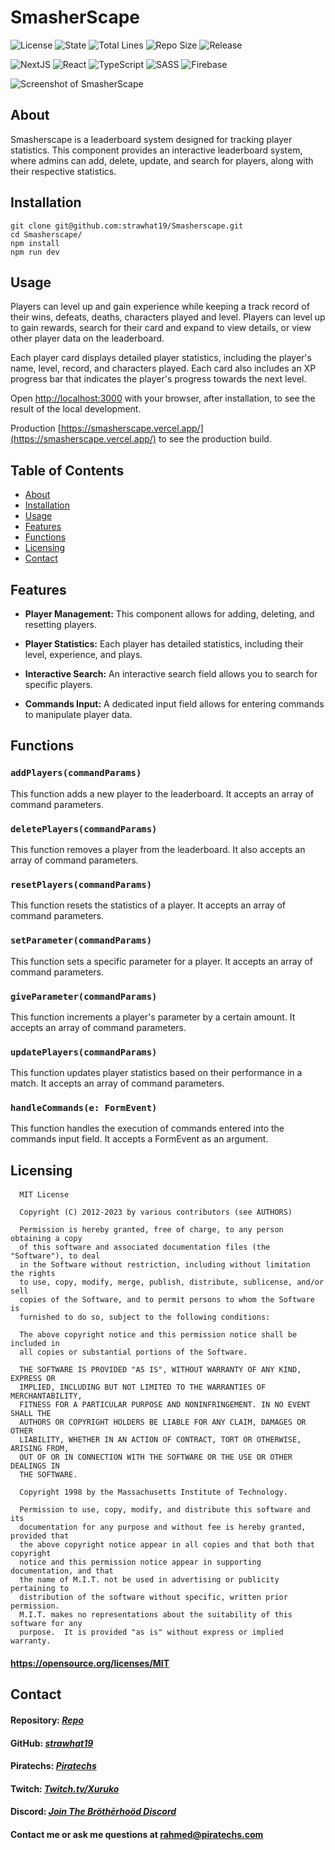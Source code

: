 # SmasherScape

![License](https://img.shields.io/github/license/strawhat19/Smasherscape)
![State](https://img.shields.io/github/deployments/strawhat19/Smasherscape/Production)
![Total Lines](https://img.shields.io/tokei/lines/github/strawhat19/Smasherscape)
![Repo Size](https://img.shields.io/github/repo-size/strawhat19/Smasherscape)
![Release](https://img.shields.io/github/release/strawhat19/Smasherscape)

![NextJS](https://img.shields.io/badge/next.js-000000?style=for-the-badge&logo=nextdotjs&logoColor=white)
![React](https://img.shields.io/badge/react-%2320232a.svg?style=for-the-badge&logo=react&logoColor=%2361DAFB)
![TypeScript](https://img.shields.io/badge/typescript-%23007ACC.svg?style=for-the-badge&logo=typescript&logoColor=white)
![SASS](https://img.shields.io/badge/SASS-hotpink.svg?style=for-the-badge&logo=SASS&logoColor=white)
![Firebase](https://img.shields.io/badge/Firebase-039BE5?style=for-the-badge&logo=Firebase&logoColor=white)

![Screenshot of SmasherScape](./public/assets/images/SmasherScapeDatabasePlaysAndCommands.png)

## About
Smasherscape is a leaderboard system designed for tracking player statistics. This component provides an interactive leaderboard system, where admins can add, delete, update, and search for players, along with their respective statistics.

## Installation
```
git clone git@github.com:strawhat19/Smasherscape.git
cd Smasherscape/
npm install
npm run dev
```

## Usage
Players can level up and gain experience while keeping a track record of their wins, defeats, deaths, characters played and level. Players can level up to gain rewards, search for their card and expand to view details, or view other player data on the leaderboard.

Each player card displays detailed player statistics, including the player's name, level, record, and characters played. Each card also includes an XP progress bar that indicates the player's progress towards the next level.

Open [http://localhost:3000](http://localhost:3000) with your browser, after installation, to see the result of the local development.

Production [https://smasherscape.vercel.app/](https://smasherscape.vercel.app/) to see the production build.

## Table of Contents  
* [About](#about)
* [Installation](#installation)
* [Usage](#usage)
* [Features](#features)
* [Functions](#functions)
* [Licensing](#licensing)
* [Contact](#contact)

## Features

- **Player Management:** This component allows for adding, deleting, and resetting players.

- **Player Statistics:** Each player has detailed statistics, including their level, experience, and plays.

- **Interactive Search:** An interactive search field allows you to search for specific players.

- **Commands Input:** A dedicated input field allows for entering commands to manipulate player data.

## Functions

### `addPlayers(commandParams)`

This function adds a new player to the leaderboard. It accepts an array of command parameters.

### `deletePlayers(commandParams)`

This function removes a player from the leaderboard. It also accepts an array of command parameters.

### `resetPlayers(commandParams)`

This function resets the statistics of a player. It accepts an array of command parameters.

### `setParameter(commandParams)`

This function sets a specific parameter for a player. It accepts an array of command parameters.

### `giveParameter(commandParams)`

This function increments a player's parameter by a certain amount. It accepts an array of command parameters.

### `updatePlayers(commandParams)`

This function updates player statistics based on their performance in a match. It accepts an array of command parameters.

### `handleCommands(e: FormEvent)`

This function handles the execution of commands entered into the commands input field. It accepts a FormEvent as an argument.

## Licensing
#### 
      MIT License

      Copyright (C) 2012-2023 by various contributors (see AUTHORS)

      Permission is hereby granted, free of charge, to any person obtaining a copy
      of this software and associated documentation files (the "Software"), to deal
      in the Software without restriction, including without limitation the rights
      to use, copy, modify, merge, publish, distribute, sublicense, and/or sell
      copies of the Software, and to permit persons to whom the Software is
      furnished to do so, subject to the following conditions:

      The above copyright notice and this permission notice shall be included in
      all copies or substantial portions of the Software.

      THE SOFTWARE IS PROVIDED "AS IS", WITHOUT WARRANTY OF ANY KIND, EXPRESS OR
      IMPLIED, INCLUDING BUT NOT LIMITED TO THE WARRANTIES OF MERCHANTABILITY,
      FITNESS FOR A PARTICULAR PURPOSE AND NONINFRINGEMENT. IN NO EVENT SHALL THE
      AUTHORS OR COPYRIGHT HOLDERS BE LIABLE FOR ANY CLAIM, DAMAGES OR OTHER
      LIABILITY, WHETHER IN AN ACTION OF CONTRACT, TORT OR OTHERWISE, ARISING FROM,
      OUT OF OR IN CONNECTION WITH THE SOFTWARE OR THE USE OR OTHER DEALINGS IN
      THE SOFTWARE.
      
      Copyright 1998 by the Massachusetts Institute of Technology.

      Permission to use, copy, modify, and distribute this software and its
      documentation for any purpose and without fee is hereby granted, provided that
      the above copyright notice appear in all copies and that both that copyright
      notice and this permission notice appear in supporting documentation, and that
      the name of M.I.T. not be used in advertising or publicity pertaining to
      distribution of the software without specific, written prior permission.
      M.I.T. makes no representations about the suitability of this software for any
      purpose.  It is provided "as is" without express or implied warranty.
#### https://opensource.org/licenses/MIT

## Contact
#### Repository: [*Repo*](https://github.com/strawhat19/Smasherscape)
#### GitHub: [*strawhat19*](https://github.com/strawhat19)
#### Piratechs: [*Piratechs*](https://piratechs.com/)
#### Twitch: [*Twitch.tv/Xuruko*](https://www.twitch.tv/xuruko)
#### Discord: [*Join The Bröthērhoöd Discord*](https://discord.gg/FUXbKfGs29)
#### Contact me or ask me questions at [rahmed@piratechs.com](mailto:rahmed@piratechs.com)